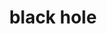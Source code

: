 ---
cc-type: hashtag
title: "black hole"
hashtag: "black-hole"
plural: "black holes"
rise-strong:
  - that might be difficult
tags:
  - astronomy
---